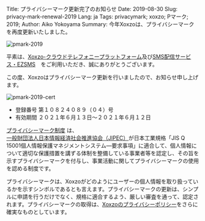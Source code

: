 Title: プライバシーマーク更新完了のお知らせ
Date: 2019-08-30
Slug: privacy-mark-renewal-2019
Lang: ja
Tags: privacymark; xoxzo; Pマーク; 2019;
Author: Aiko Yokoyama
Summary: 今年Xoxzoは、プライバシーマークを再度更新いたしました。

![pmark-2019](/images/pmark-2019-ja.png)

平素は、[Xoxzo-クラウドテレフォニープラットフォーム](https://www.xoxzo.com/ja/)及び[SMS配信サービス・EZSMS](https://www.ezsms.biz/ja/)　をご利用いただき、誠にありがとうございます。

この度、Xoxzoはプライバシーマーク更新を行いましたので、お知らせ申し上げます。

![pmark-2019-cert](/images/pmark-2019-cert-ja.png)

- 登録番号  第１０８２４０８９（０４）号
- 有効期間  ２０２１年６月１３日～２０２１年６月１２日

[プライバシーマーク制度](https://privacymark.jp/) は、[一般財団法人日本情報経済社会推進協会（JIPEC）](https://www.jipdec.or.jp/)が日本工業規格「JIS Q 15001個人情報保護マネジメントシステム―要求事項」に適合して、個人情報について適切な保護措置を講ずる体制を整備している事業者等を認定し、その旨を示すプライバシーマークを付与し、事業活動に関してプライバシーマークの使用を認める制度です。 

プライバシーマークは、Xoxzoがどのようにユーザーの個人情報を取り扱っているかを示すシンボルであるとも言えます。プライバシーマークの更新は、シンプルに申請を行うだけでなく、規格に適合するよう、厳しい審査を通って、認定されます。プライバシーマークの取得は、[Xoxzoのプライバシーポリシー](https://info.xoxzo.com/ja/privacy-policy/)をさらに確実なものとしています。

